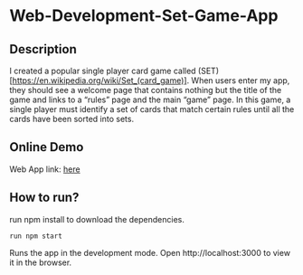 # Web-Development-Set-Game-App
## Description
I created a popular single player card game called (SET)[https://en.wikipedia.org/wiki/Set_(card_game)].  When users enter my app, they should see a welcome page that contains nothing but the title of the game  and links to a “rules” page and the main “game” page.  In this game, a single player must identify a set of cards that match certain rules until all the cards have been sorted into sets.


## Online Demo
Web App link: [here](https://set-game-zitao.herokuapp.com/)



## How to run?
run npm install to download the dependencies.

`run npm start`

Runs the app in the development mode.
Open http://localhost:3000 to view it in the browser.
